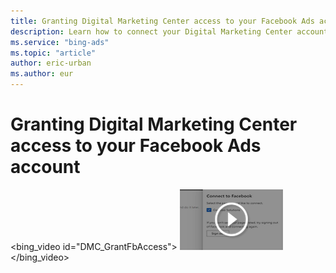```yaml
---
title: Granting Digital Marketing Center access to your Facebook Ads account
description: Learn how to connect your Digital Marketing Center account to your Facebook Ads acount  (English only)
ms.service: "bing-ads"
ms.topic: "article"
author: eric-urban
ms.author: eur
---
```


# Granting Digital Marketing Center access to your Facebook Ads account

<bing_video id="DMC_GrantFbAccess">
    ![Play video](../images/DMC_VideoThumb_FbGrant.png)
  </bing_video>

